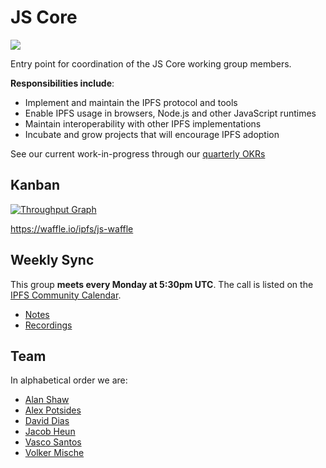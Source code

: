 # JS Core

[![](https://github.com/ipfs/team-mgmt/blob/master/img/badges/js-core.svg)](https://github.com/ipfs/js-core)

Entry point for coordination of the JS Core working group members.
 
 **Responsibilities include**:
 
 - Implement and maintain the IPFS protocol and tools
 - Enable IPFS usage in browsers, Node.js and other JavaScript runtimes
 - Maintain interoperability with other IPFS implementations
 - Incubate and grow projects that will encourage IPFS adoption

See our current work-in-progress through our [quarterly OKRs](https://github.com/ipfs/team-mgmt/blob/master/OKR/JS_CORE.md)

## Kanban

[![Throughput Graph](https://graphs.waffle.io/ipfs/js-waffle/throughput.svg)](https://waffle.io/ipfs/js-waffle/metrics/throughput)

https://waffle.io/ipfs/js-waffle

## Weekly Sync

This group **meets every Monday at 5:30pm UTC**. The call is listed on the [IPFS Community Calendar](https://calendar.google.com/calendar/embed?src=ipfs.io_eal36ugu5e75s207gfjcu0ae84@group.calendar.google.com&ctz=UTC).

- [Notes](https://github.com/ipfs/team-mgmt/issues/650)
- [Recordings](https://www.youtube.com/playlist?list=PLuhRWgmPaHtQqMRwzpmlDqGs3m03rCSRP)

## Team

In alphabetical order we are:

- [Alan Shaw](https://github.com/alanshaw)
- [Alex Potsides](https://github.com/achingbrain)
- [David Dias](https://github.com/daviddias)
- [Jacob Heun](https://github.com/jacobheun)
- [Vasco Santos](https://github.com/vasco-santos)
- [Volker Mische](https://github.com/vmx)
